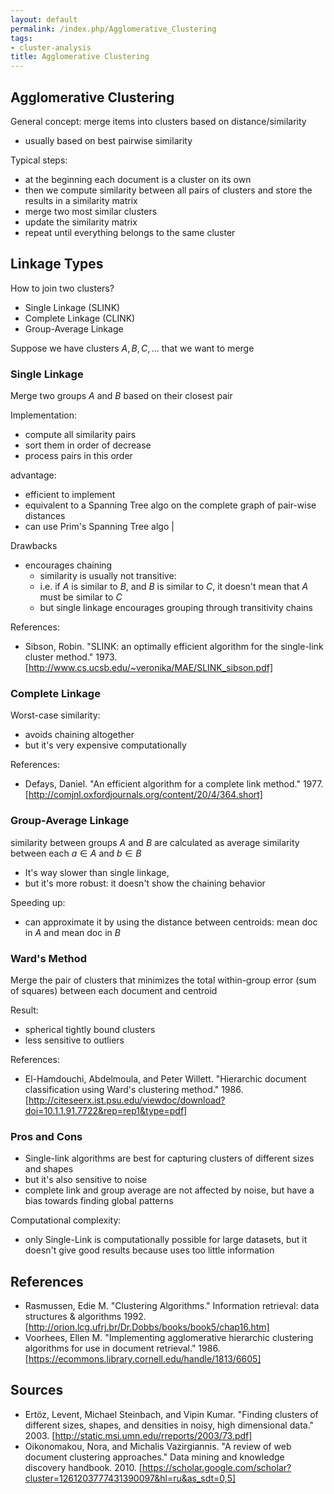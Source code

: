 ```yaml
---
layout: default
permalink: /index.php/Agglomerative_Clustering
tags:
- cluster-analysis
title: Agglomerative Clustering
---
```

<!-- stub -->

## Agglomerative Clustering
General concept: merge items into clusters based on distance/similarity 
- usually based on best pairwise similarity

Typical steps:
- at the beginning each document is a cluster on its own
- then we compute similarity between all pairs of clusters and store the results in a similarity matrix 
- merge two most similar clusters 
- update the similarity matrix 
- repeat until everything belongs to the same cluster 



## Linkage Types
How to join two clusters?
- Single Linkage (SLINK)
- Complete Linkage (CLINK)
- Group-Average Linkage


Suppose we have clusters $A, B, C, ...$ that we want to merge 

<!-- TODO: need more mathematical definitions -->

### Single Linkage
Merge two groups $A$ and $B$ based on their closest pair 


Implementation:
- compute all similarity pairs
- sort them in order of decrease
- process pairs in this order


advantage: 
- efficient to implement 
- equivalent to a Spanning Tree algo on the complete graph of pair-wise distances <!-- TODO: Link to Algo 2 from Coursera -->
- can use Prim's Spanning Tree algo |

Drawbacks 
- encourages chaining
  - similarity is usually not transitive: 
  - i.e. if $A$ is similar to $B$, and $B$ is similar to $C$, it doesn't mean that $A$ must be similar to $C$
  - but single linkage encourages grouping through transitivity chains


References:
- Sibson, Robin. "SLINK: an optimally efficient algorithm for the single-link cluster method." 1973. [http://www.cs.ucsb.edu/~veronika/MAE/SLINK_sibson.pdf]



### Complete Linkage
Worst-case similarity:
- avoids chaining altogether
- but it's very expensive computationally


References:
- Defays, Daniel. "An efficient algorithm for a complete link method." 1977. [http://comjnl.oxfordjournals.org/content/20/4/364.short]


### Group-Average Linkage
similarity between groups $A$ and $B$ are calculated as average similarity between each $a \in A$ and $b \in B$


- It's way slower than single linkage,
- but it's more robust: it doesn't show the chaining behavior


Speeding up:
- can approximate it by using the distance between centroids: mean doc in $A$ and mean doc in $B$ 



### Ward's Method
Merge the pair of clusters that minimizes the total within-group error (sum of squares) between each document and centroid 


Result:
- spherical tightly bound clusters 
- less sensitive to outliers

References:
- El-Hamdouchi, Abdelmoula, and Peter Willett. "Hierarchic document classification using Ward's clustering method." 1986. [http://citeseerx.ist.psu.edu/viewdoc/download?doi=10.1.1.91.7722&rep=rep1&type=pdf]



### Pros and Cons
- Single-link algorithms are best for capturing clusters of different sizes and shapes 
- but it's also sensitive to noise 
- complete link and group average are not affected by noise, but have a bias towards finding global patterns

Computational complexity:
- only Single-Link is computationally possible for large datasets, but it doesn't give good results because uses too little information



## References
- Rasmussen, Edie M. "Clustering Algorithms." Information retrieval: data structures & algorithms 1992. [http://orion.lcg.ufrj.br/Dr.Dobbs/books/book5/chap16.htm]
- Voorhees, Ellen M. "Implementing agglomerative hierarchic clustering algorithms for use in document retrieval." 1986. [https://ecommons.library.cornell.edu/handle/1813/6605]


## Sources
- Ertöz, Levent, Michael Steinbach, and Vipin Kumar. "Finding clusters of different sizes, shapes, and densities in noisy, high dimensional data." 2003. [http://static.msi.umn.edu/rreports/2003/73.pdf]
- Oikonomakou, Nora, and Michalis Vazirgiannis. "A review of web document clustering approaches." Data mining and knowledge discovery handbook. 2010. [https://scholar.google.com/scholar?cluster=1261203777431390097&hl=ru&as_sdt=0,5]
